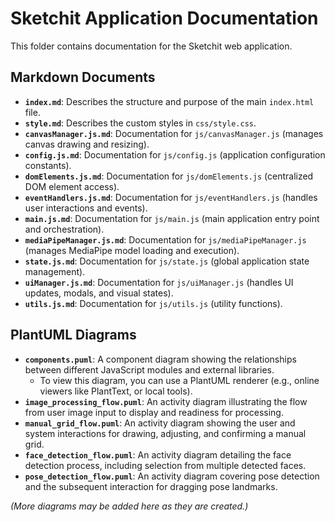 # Sketchit Application Documentation

This folder contains documentation for the Sketchit web application.

## Markdown Documents

*   **`index.md`**: Describes the structure and purpose of the main `index.html` file.
*   **`style.md`**: Describes the custom styles in `css/style.css`.
*   **`canvasManager.js.md`**: Documentation for `js/canvasManager.js` (manages canvas drawing and resizing).
*   **`config.js.md`**: Documentation for `js/config.js` (application configuration constants).
*   **`domElements.js.md`**: Documentation for `js/domElements.js` (centralized DOM element access).
*   **`eventHandlers.js.md`**: Documentation for `js/eventHandlers.js` (handles user interactions and events).
*   **`main.js.md`**: Documentation for `js/main.js` (main application entry point and orchestration).
*   **`mediaPipeManager.js.md`**: Documentation for `js/mediaPipeManager.js` (manages MediaPipe model loading and execution).
*   **`state.js.md`**: Documentation for `js/state.js` (global application state management).
*   **`uiManager.js.md`**: Documentation for `js/uiManager.js` (handles UI updates, modals, and visual states).
*   **`utils.js.md`**: Documentation for `js/utils.js` (utility functions).

## PlantUML Diagrams

*   **`components.puml`**: A component diagram showing the relationships between different JavaScript modules and external libraries.
    *   To view this diagram, you can use a PlantUML renderer (e.g., online viewers like PlantText, or local tools).
*   **`image_processing_flow.puml`**: An activity diagram illustrating the flow from user image input to display and readiness for processing.
*   **`manual_grid_flow.puml`**: An activity diagram showing the user and system interactions for drawing, adjusting, and confirming a manual grid.
*   **`face_detection_flow.puml`**: An activity diagram detailing the face detection process, including selection from multiple detected faces.
*   **`pose_detection_flow.puml`**: An activity diagram covering pose detection and the subsequent interaction for dragging pose landmarks.

*(More diagrams may be added here as they are created.)*
